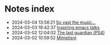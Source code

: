 # Notes index

* 2024-03-04 13:56:21 [So vast the music...](../zk/2023-02-10-so-vast-the-music.md)
* 2024-03-03 19:42:37 [Inspiring emacs talks](../zk/20231208-inspiring-emacs-talks.md)
* 2024-03-02 12:04:02 [The last guardian (PS4)](../zk/games202401.md)
* 2024-03-02 10:59:52 [Mimetism](../zk/2022-09-08-mimetism.md)
